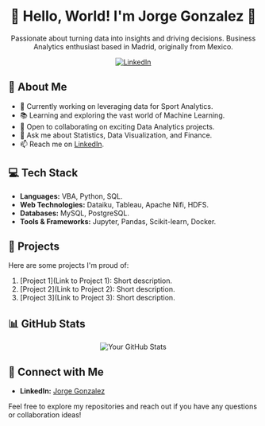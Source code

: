 <h1 align="center">🚀 Hello, World! I'm Jorge Gonzalez 👋</h1>

<p align="center">Passionate about turning data into insights and driving decisions. Business Analytics enthusiast based in Madrid, originally from Mexico.</p>

<p align="center">
  <a href="https://www.linkedin.com/in/jorge-gonzz/" target="_blank">
    <img alt="LinkedIn" src="https://img.shields.io/badge/LinkedIn-Jorge%20Gonzalez-blue?style=flat-square&logo=linkedin">
  </a>
</p>

## 🌱 About Me

- 🔭 Currently working on leveraging data for Sport Analytics.
- 📚 Learning and exploring the vast world of Machine Learning.
- 👯 Open to collaborating on exciting Data Analytics projects.
- 💬 Ask me about Statistics, Data Visualization, and Finance.
- 📫 Reach me on [LinkedIn](https://www.linkedin.com/in/jorge-gonzz/).

## 💻 Tech Stack

- **Languages:** VBA, Python, SQL.
- **Web Technologies:** Dataiku, Tableau, Apache Nifi, HDFS.
- **Databases:** MySQL, PostgreSQL.
- **Tools & Frameworks:** Jupyter, Pandas, Scikit-learn, Docker.

## 🚀 Projects

Here are some projects I'm proud of:

1. [Project 1](Link to Project 1): Short description.
2. [Project 2](Link to Project 2): Short description.
3. [Project 3](Link to Project 3): Short description.

## 📊 GitHub Stats

<p align="center">
  <img src="https://github-readme-stats.vercel.app/api?username=yourusername&show_icons=true&theme=radical" alt="Your GitHub Stats">
</p>

## 🤝 Connect with Me

- **LinkedIn:** [Jorge Gonzalez](https://www.linkedin.com/in/jorge-gonzz/)

Feel free to explore my repositories and reach out if you have any questions or collaboration ideas!
